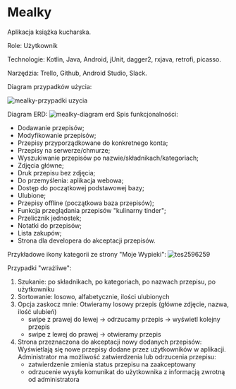 # Mealky

Aplikacja książka kucharska.

Role:
Użytkownik

Technologie:
Kotlin, Java, Android, jUnit, dagger2, rxjava, retrofi, picasso.

Narzędzia:
Trello, Github, Android Studio, Slack.

Diagram przypadków użycia:

![mealky-przypadki uzycia](https://user-images.githubusercontent.com/43780500/46821807-0f428a00-cd8a-11e8-860e-589348a5d668.jpg)

Diagram ERD:
![mealky-diagram erd](https://user-images.githubusercontent.com/43789592/46903332-a2d3a200-ced3-11e8-829f-f1a0552c1523.png)
Spis funkcjonalności:
- Dodawanie przepisów;
- Modyfikowanie przepisów;
- Przepisy przyporządkowane do konkretnego konta;
- Przepisy na serwerze/chmurze;
- Wyszukiwanie przepisów po nazwie/składnikach/kategoriach;
- Zdjęcia główne;
- Druk przepisu bez zdjęcia;
- Do przemyślenia: aplikacja webowa;
- Dostęp do początkowej podstawowej bazy;
- Ulubione;
- Przepisy offline (początkowa baza przepisów);
- Funkcja przeglądania przepisów "kulinarny tinder";
- Przelicznik jednostek;
- Notatki do przepisów;
- Lista zakupów;
- Strona dla developera do akceptacji przepisów.

Przykładowe ikony kategorii ze strony "Moje Wypieki":
![tes2596259](https://user-images.githubusercontent.com/43780500/46664715-174fcd80-cbc2-11e8-8874-f5d8d79d617b.png)

Przypadki "wrażliwe":
1. Szukanie: po składnikach, po kategoriach, po nazwach przepisu, po użytkowniku
2. Sortowanie: losowo, alfabetycznie, ilości ulubionych
3. Opcja zaskocz mnie: 
   Otwieramy losowy przepis (główne zdjęcie, nazwa, ilość ulubień)
    - swipe z prawej do lewej -> odrzucamy przepis -> wyświetl kolejny przepis
    - swipe z lewej do prawej -> otwieramy przepis
4. Strona przeznaczona do akceptacji nowy dodanych przepisów:
   Wyświetlają się nowe przepisy dodane przez użytkowników w aplikacji.
   Administrator ma możliwość zatwierdzenia lub odrzucenia przepisu:
   - zatwierdzenie zmienia status przepisu na zaakceptowany
   - odrzucenie wysyła komunikat do użytkownika z informacją zwrotną od administratora
